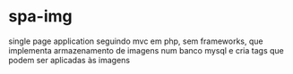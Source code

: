 # spa-img
single page application seguindo mvc em php, sem frameworks, que implementa armazenamento de imagens num banco mysql e cria tags que podem ser aplicadas às imagens
